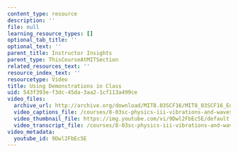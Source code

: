 ```yaml
---
content_type: resource
description: ''
file: null
learning_resource_types: []
optional_tab_title: ''
optional_text: ''
parent_title: Instructor Insights
parent_type: ThisCourseAtMITSection
related_resources_text: ''
resource_index_text: ''
resourcetype: Video
title: Using Demonstrations in Class
uid: 543f393e-f3dc-45da-3aa2-1cf113a499ce
video_files:
  archive_url: http://archive.org/download/MIT8.03SCF16/MIT8_03SCF16_Educator04_Using_Demos_in_Class_300k.mp4
  video_captions_file: /courses/8-03sc-physics-iii-vibrations-and-waves-fall-2016/7298980a9d49505787492e8a9e50c710_9Dwl2FbEc5E.vtt
  video_thumbnail_file: https://img.youtube.com/vi/9Dwl2FbEc5E/default.jpg
  video_transcript_file: /courses/8-03sc-physics-iii-vibrations-and-waves-fall-2016/14ceed044a3c647ce8c6e43b5850b71f_9Dwl2FbEc5E.pdf
video_metadata:
  youtube_id: 9Dwl2FbEc5E
---
```

